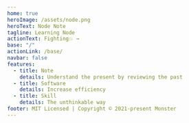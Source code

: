 ```yaml
---
home: true
heroImage: /assets/node.png
heroText: Node Note
tagline: Learning Node
actionText: Fighting💥 →
base: "/"
actionLink: /base/
navbar: false
features:
  - title: Note
    details: Understand the present by reviewing the past
  - title: Software
    details: Increase efficiency
  - title: Skill
    details: The unthinkable way
footer: MIT Licensed | Copyright © 2021-present Monster
---
```

